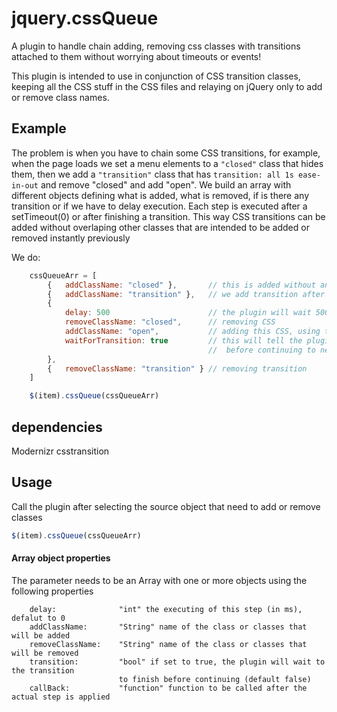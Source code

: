 jquery.cssQueue
===============

A plugin to handle chain adding, removing css classes with transitions attached to them without worrying about timeouts or events!

This plugin is intended to use in conjunction of CSS transition classes, keeping all the CSS stuff in the CSS files and relaying on jQuery only to add or remove class names. 

Example
-------

The problem is when you have to chain some CSS transitions, for example, when the page loads we set a menu elements to a ```"closed"``` class that hides them, then we add a ```"transition"``` class that has ```transition: all 1s ease-in-out``` and remove "closed" and add "open". We build an array with different objects defining what is added, what is removed, if is there any transition or if we have to delay execution. Each step is executed after a setTimeout(0) or after finishing a transition. This way CSS transitions can be added without overlaping other classes that are intended to be added or removed instantly previously

We do: 
``` javascript 
	cssQueueArr = [
		{	addClassName: "closed" }, 		// this is added without any transition
		{	addClassName: "transition" }, 	// we add transition after this point 
		{
			delay: 500						// the plugin will wait 500ms before executing this step
			removeClassName: "closed",		// removing CSS
			addClassName: "open",			// adding this CSS, using tranistion
			waitForTransition: true			// this will tell the plugin to wait to finish the transition
											//  before continuing to next Array element
		}, 
		{	removeClassName: "transition" } // removing transition
	]

	$(item).cssQueue(cssQueueArr)
```


## dependencies

Modernizr csstransition


Usage
-----
Call the plugin after selecting the source object that need to add or remove classes

``` javascript
$(item).cssQueue(cssQueueArr)
```

#### Array object properties
The parameter needs to be an Array with one or more objects using the following properties

```
	delay:				"int" the executing of this step (in ms), defalut to 0
	addClassName:		"String" name of the class or classes that will be added 
	removeClassName:	"String" name of the class or classes that will be removed
	transition: 		"bool" if set to true, the plugin will wait to the transition 
						to finish before continuing (default false)
	callBack:			"function" function to be called after the actual step is applied
```


